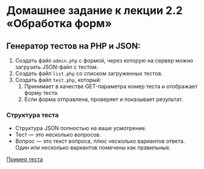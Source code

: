 # Домашнее задание к лекции 2.2 «Обработка форм»

## Генератор тестов на PHP и JSON:

1. Создать файл `admin.php` с формой, через которую на сервер можно загрузить JSON-файл c тестом.
2. Создать файл `list.php` со списком загруженных тестов.
3. Создать файл `test.php`, который:
   1. Принимает в качестве GET-параметра номер теста и отображает форму теста.
   2. Если форма отправлена, проверяет и показывает результат.

### Структура теста
* Структура JSON полностью на ваше усмотрение.
* Тест — это несколько вопросов.
* Вопрос — это текст вопроса, плюс несколько вариантов ответа. Один или несколько вариантов помечены как правильные.

[Пример теста](https://codepen.io/Netology/pen/ZxogWa?editors=1000#0)

